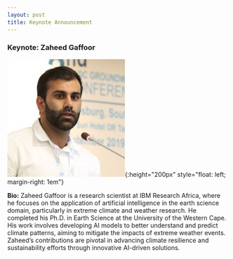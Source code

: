 ```yaml
---
layout: post
title: Keynote Announcement
---
```


### Keynote: Zaheed Gaffoor

![Zaheed](/public/post/Zaheed.jpeg){:height="200px" style="float: left; margin-right: 1em"} 

**Bio:** Zaheed Gaffoor is a research scientist at IBM Research Africa, where he focuses on the application of artificial intelligence in the earth science domain, particularly in extreme climate and weather research. He completed his Ph.D. in Earth Science at the University of the Western Cape. His work involves developing AI models to better understand and predict climate patterns, aiming to mitigate the impacts of extreme weather events. Zaheed’s contributions are pivotal in advancing climate resilience and sustainability efforts through innovative AI-driven solutions.
